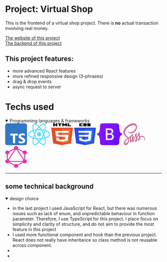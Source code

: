 # Project: Virtual Shop
This is the frontend of a virtual shop project. There is <b>no</b> actual transaction involving real money.

[The website of this project]()<br>
[The backend of this project]()

## This project features:

<ul>
    <li>more advanced React features</li>
    <li>more refined responsive design (3-phrases)</li>
    <li>drag & drop events</li>
    <li>async request to server</li>
</ul>


# Techs used
<details open>
    <summary>Programming languages & frameworks</summary>

<img src="./public/logos/Typescript_logo.svg" alt="TypeScript" width="70" height="70">
<img src="./public/logos/React_logo.svg" alt="React" width="70" height="70">
<img src="./public/logos/HTML_logo.svg" alt="HTML" width="70" height="70">
<img src="./public/logos/CSS_logo.svg" alt="CSS" width="70" height="70">
<img src="./public/logos/Bootstrap_logo.svg" alt="Bootstrap" width="80" height="70">
<img src="./public/logos/Sass_logo.svg" alt="Sass" width="70" height="70">
<img src="./public/logos/GraphQL_logo.svg" alt="GraphQL" width="70" height="70">
</details>

<hr>

## some technical background
<details open>
<summary>design choice</summary>


<ul>
<li>
    In the last project I used JavaScript for React, but there was numerous issues such as lack of 
    enum, and unpredictable behaviour in function parameter. Therefore, I use TypeScript for this project.
    I place focus on simplicity and clarity of structure, and do not aim to provide the most feature in this project
</li>
<li>
    I used more functional component and hook than the previous project. React does not really have inheritance so class method
    is not reusable across component. 
</li>
<li>
</li>
<li>
</li>
</ul>
</details>



